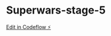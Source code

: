 # Superwars-stage-5

[Edit in Codeflow ⚡️](https://stackblitz.com/~/github.com/moonknight324/Superwars-stage-5)